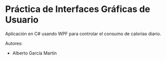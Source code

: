 # Práctica de Interfaces Gráficas de Usuario
Aplicación en C# usando WPF para controlar el consumo de calorías diario.

Autores:
- Alberto García Martín
